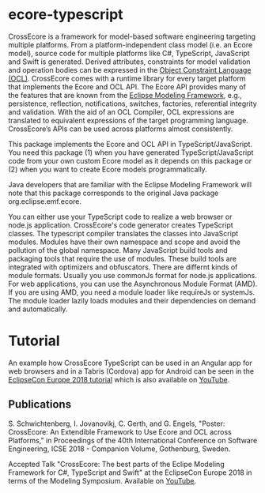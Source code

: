 # ecore-typescript

CrossEcore is a framework for model-based software engineering targeting multiple platforms.
From a platform-independent class model (i.e. an Ecore model), source code for multiple platforms like C#, TypeScript, JavaScript and Swift is generated.
Derived attributes, constraints for model validation and operation bodies can be expressed in the [Object Constraint Language (OCL)](http://www.omg.org/spec/OCL/About-OCL/).
CrossEcore comes with a runtime library for every target platform that implements the Ecore and OCL API.
The Ecore API provides many of the features that are known from the [Eclipse Modeling Framework](https://www.eclipse.org/modeling/emf/), e.g., persistence, reflection, notifications, switches, factories, referential integrity and validation.
With the aid of an OCL Compiler, OCL expressions are translated to equivalent expressions of the target programming language.
CrossEcore’s APIs can be used across platforms almost consistently.

This package implements the Ecore and OCL API in TypeScript/JavaScript.
You need this package (1) when you have generated TypeScript/JavaScript code from your own custom Ecore model as it depends on this package or (2) when you want to create Ecore models programmatically.

Java developers that are familiar with the Eclipse Modeling Framework will note that this package corresponds to the original Java package org.eclipse.emf.ecore.

You can either use your TypeScript code to realize a web browser or node.js application.
CrossEcore's code generator creates TypeScript classes.
The typescript compiler translates the classes into JavaScript modules.
Modules have their own namespace and scope and avoid the pollution of the global namespace.
Many JavaScript build tools and packaging tools that require the use of modules.
These build tools are integrated with optimizers and obfuscators.
There are differnt kinds of module formats.
Usually you use commonJs format for node.js applications.
For web applications, you can use the Asynchronous Module Format (AMD).
If you are using AMD, you need a module loader like requireJs or systemJs.
The module loader lazily loads modules and their dependencies on demand and automatically.

# Tutorial
An example how CrossEcore TypeScript can be used in an Angular app for web browsers and in a Tabris (Cordova) app for Android can be seen in the [EclipseCon Europe 2018 tutorial](https://github.com/crossecore/examples-eclipsecon2018) which is also available on [YouTube](https://www.youtube.com/watch?v=T7-ExsSzSWw).

## Publications
S. Schwichtenberg, I. Jovanovikj, C. Gerth, and G. Engels, "Poster: CrossEcore: An Extendible Framework to Use Ecore and OCL across Platforms," in Proceedings of the 40th International Conference on Software Engineering, ICSE 2018 - Companion Volume, Gothenburg, Sweden.

Accepted Talk "CrossEcore: The best parts of the Eclipe Modeling Framework for C#, TypeScript and Swift" at the EclipseCon Europe 2018 in terms of the Modeling Symposium. Available on [YouTube](https://www.youtube.com/watch?v=T7-ExsSzSWw).
